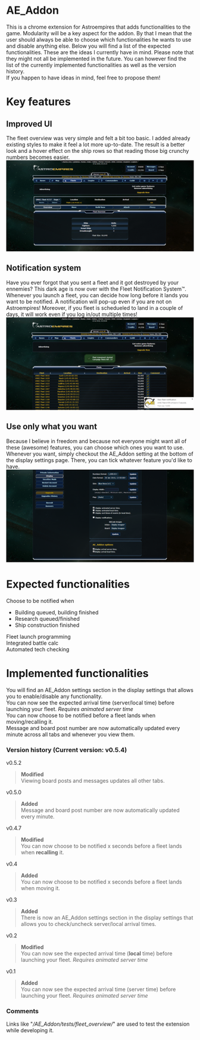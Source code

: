 # AE_Addon  
This is a chrome extension for Astroempires that adds functionalities to the game. Modularity will be a key aspect for the addon. By that I mean that the user should always be able to choose which functionalities he wants to use and disable anything else. Below you will find a list of the expected functionalities. These are the ideas I currently have in mind. Please note that they might not all be implemented in the future. You can however find the list of the currently implemented functionalities as well as the version history.  
If you happen to have ideas in mind, feel free to propose them!  

# Key features  

## Improved UI  
The fleet overview was very simple and felt a bit too basic. I added already existing styles to make it feel a lot more up-to-date. The result is a better look and a hover effect on the ship rows so that reading those big crunchy numbers becomes easier.  
<img src="https://github.com/Guillaume-Docquier/AE_Addon/blob/master/screens/After_FleetOverview.png"></img>

## Notification system  
Have you ever forgot that you sent a fleet and it got destroyed by your ennemies? This dark age is now over with the Fleet Notification System™. Whenever you launch a fleet, you can decide how long before it lands you want to be notified. A notification will pop-up even if you are not on Astroempires! Moreover, if you fleet is schedueled to land in a couple of days, it will work even if you log in/out multiple times! 
<img src="https://github.com/Guillaume-Docquier/AE_Addon/blob/master/screens/After_FleetNotification.png"></img>

## Use only what you want  
Because I believe in freedom and because not everyone might want all of these (awesome) features, you can choose which ones you want to use. Whenever you want, simply checkout the AE_Addon setting at the bottom of the display settings page. There, you can tick whatever feature you'd like to have.  
<img src="https://github.com/Guillaume-Docquier/AE_Addon/blob/master/screens/After_DisplaySettings.png"></img>

# Expected functionalities
Choose to be notified when  
* Building queued, building finished
* Research queued/finished
* Ship construction finished

Fleet launch programming    
Integrated battle calc  
Automated tech checking

# Implemented functionalities  
You will find an AE_Addon settings section in the display settings that allows you to enable/disable any functionality.  
You can now see the expected arrival time (server/local time) before launching your fleet. _Requires animated server time_  
You can now choose to be notified before a fleet lands when moving/recalling it.  
Message and board post number are now automatically updated every minute across all tabs and whenever you view them.  

### Version history (Current version: v0.5.4)  
v0.5.2
> **Modified**    
Viewing board posts and messages updates all other tabs.  

v0.5.0
> **Added**    
Message and board post number are now automatically updated every minute.  

v0.4.7
> **Modified**    
You can now choose to be notified x seconds before a fleet lands when **recalling** it.  

v0.4
> **Added**    
You can now choose to be notified x seconds before a fleet lands when moving it.  

v0.3
> **Added**    
There is now an AE_Addon settings section in the display settings that allows you to check/uncheck server/local arrival times.

v0.2
> **Modified**    
You can now see the expected arrival time (**local** time) before launching your fleet. _Requires animated server time_   

v0.1          
> **Added**   
You can now see the expected arrival time (server time) before launching your fleet. _Requires animated server time_

### Comments  
Links like "*/AE_Addon/tests/fleet_overview/*" are used to test the extension while developing it.
